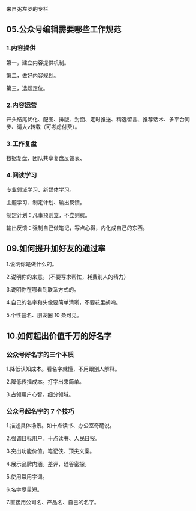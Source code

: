 来自粥左罗的专栏

## 05.公众号编辑需要哪些工作规范



### 1.内容提供

第一，建立内容提供机制。

第二，做好内容规划。

第三，选题定位。

### 2.内容运营

开头结尾优化、配图、排版、封面、定时推送、精选留言、推荐话术、多平台同步、请大v转载（可考虑付费）。

### 3.工作复盘

数据复盘、团队共享复盘反馈表、

### 4.阅读学习

专业领域学习、新媒体学习。

主题学习、制定计划、输出反馈。

制定计划：凡事预则立，不立则费。

输出反馈：强制自己做笔记，写点心得，内化成自己的东西。

## 09.如何提升加好友的通过率

1.说明你是做什么的。

2.说明你的来意。（不要写求帮忙，耗费别人的精力）

3.说明你在哪看到联系方式的。

4.自己的名字和头像要简单清晰，不要花里胡哨。

5.个性签名、朋友圈 10 条可见。

## 10.如何起出价值千万的好名字

### 公众号好名字的三个本质

1.降低认知成本。看名字就懂，不用跟别人解释。

2.降低传播成本。打字出来简单。

3.占领用户心智。细分领域。

### 公众号起名字的 7 个技巧

1.描述具体场景。如十点读书、办公室奇葩说。

2.强调目标用户。十点读书、人民日报。

3.突出功能价值。笔记侠、顶尖文案。

4.展示品牌内涵。差评，硅谷密探。

5.使用常用字词。

6.名字尽量短。

7.直接用公司名、产品名、自己的名字。

